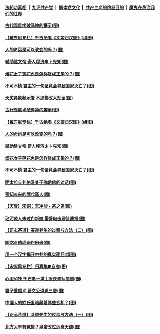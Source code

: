 

####  [法轮功真相](../../../../basic/blob/master/README.md?t=06210902) &nbsp;|&nbsp; [九评共产党](../../../../9ping.md/blob/master/README.md?t=06210902) &nbsp;|&nbsp; [解体党文化](../../../../jtdwh.md/blob/master/README.md?t=06210902)  &nbsp;|&nbsp; [共产主义的终极目的](../../../../gczydzjmd.md/blob/master/README.md?t=06210902) &nbsp;|&nbsp; [魔鬼在统治我们的世界](../../../../mgztzwmdsj.md/blob/master/README.md?t=06210902) 

#### [古代观星术破译神的警示(图)](../pages/p7/936938.md?t=06210902) 

#### [【戴东尼专栏】千古绝唱《文姬归汉图》(组图)](../pages/p7/933598.md?t=06210902) 

#### [人的命运是可以改变的吗？(图)](../pages/p7/936633.md?t=06210902) 

#### [辅助建文帝 奇人程济未卜先知(图)](../pages/p7/936751.md?t=06210902) 

#### [烟花女子莲花色是怎样修成正果的？(图)](../pages/p7/936627.md?t=06210902) 

#### [不可不慎 君主的一句话竟会导致国家灭亡？(图)](../pages/p7/936921.md?t=06210902) 

#### [天灾异象频示警 不思悔改大劫至(图)](../pages/p7/937076.md?t=06210902) 

#### [古代观星术破译神的警示(图)](../pages/p7/936938.md?t=06210902) 

#### [【戴东尼专栏】千古绝唱《文姬归汉图》(组图)](../pages/p7/933598.md?t=06210902) 

#### [人的命运是可以改变的吗？(图)](../pages/p7/936633.md?t=06210902) 

#### [辅助建文帝 奇人程济未卜先知(图)](../pages/p7/936751.md?t=06210902) 

#### [烟花女子莲花色是怎样修成正果的？(图)](../pages/p7/936627.md?t=06210902) 

#### [不可不慎 君主的一句话竟会导致国家灭亡？(图)](../pages/p7/936921.md?t=06210902) 

#### [明太祖与刘伯温关于弥勒佛的对话(图)](../pages/p7/936918.md?t=06210902) 

#### [预知未来的隋代高人(图)](../pages/p7/936519.md?t=06210902) 

#### [【天雪】宋词：天净沙・茶之道(图)](../pages/p7/936606.md?t=06210902) 

#### [玷污他人未过门新娘 雷劈电击恶徒遭报(图)](../pages/p7/936730.md?t=06210902) 

#### [【正心茶道】茶道养生的过程与方法（二）(图)](../pages/p7/936188.md?t=06210902) 

#### [画龙点睛成语的由来(图)](../pages/p7/936521.md?t=06210902) 

#### [用一个汉字揭开中共的真实面目(组图)](../pages/p7/936605.md?t=06210902) 

#### [【宋紫凤专栏】归真集●自省(图)](../pages/p7/936715.md?t=06210902) 

#### [心坚如铁 千古第一谋士张良修仙悟道(图)](../pages/p7/936518.md?t=06210902) 

#### [君子重信义 晋文公退避三舍(图)](../pages/p7/936517.md?t=06210902) 

#### [中国人的姓氏里暗藏着哪些玄机？(图)](../pages/p7/936608.md?t=06210902) 

#### [【正心茶道】茶道养生的过程与方法（一）(图)](../pages/p7/936187.md?t=06210902) 

#### [北方大旱有冤情？皇帝改过远离天谴(图)](../pages/p7/936431.md?t=06210902) 


